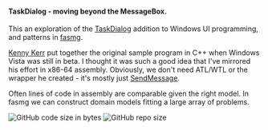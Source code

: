 
#### TaskDialog - moving beyond the MessageBox.

This an exploration of the [TaskDialog][1] addition to Windows UI programming, and patterns in [fasmg][2].

[Kenny Kerr][3] put together the original sample program in C++ when Windows Vista was still in beta. I thought it was such a good idea that I've mirrored his effort in x86-64 assembly. Obviously, we don't need ATL/WTL or the wrapper he created - it's mostly just [SendMessage][4].

Often lines of code in assembly are comparable given the right model. In fasmg we can construct domain models fitting a large array of problems.

![GitHub code size in bytes][5] ![GitHub repo size][6]


[1]: https://docs.microsoft.com/en-us/windows/win32/controls/task-dialogs-overview
[2]: https://github.com/tgrysztar/fasmg
[3]: https://weblogs.asp.net/kennykerr/Windows-Vista-for-Developers-_1320_-Part-2-_1320_-Task-Dialogs-in-Depth
[4]: https://docs.microsoft.com/en-us/windows/win32/api/winuser/nf-winuser-sendmessage
[5]: https://img.shields.io/github/languages/code-size/bitRAKE/fasmg-TaskDialog?style=for-the-badge
[6]: https://img.shields.io/github/repo-size/bitRAKE/fasmg-TaskDialog?style=for-the-badge